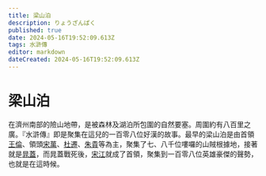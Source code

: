 ```yaml
---
title: 梁山泊
description: りょうざんぱく
published: true
date: 2024-05-16T19:52:09.613Z
tags: 水滸傳
editor: markdown
dateCreated: 2024-05-16T19:52:09.613Z
---
```


# 梁山泊

在濟州南部的險山地帶，是被森林及湖泊所包圍的自然要塞。周圍約有八百里之廣。『水滸傳』即是聚集在這兒的一百零八位好漢的故事。最早的梁山泊是由首領[王倫]()、領頭[宋萬]()、[杜遷]()、[朱貴]()等為主，聚集了七、八千位嘍囉的山賊根據地，接著就是[晁蓋]()，而晁蓋戰死後，[宋江]()就成了首領，聚集到一百零八位英雄豪傑的聲勢，也就是在這時候。